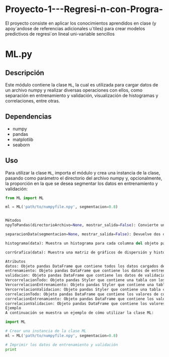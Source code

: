 # Proyecto-1---Regresi-n-con-Progra-
El proyecto consiste en aplicar los conocimientos aprendidos en clase (y apoy´andose de referencias adicionales u´tiles) para crear modelos predictivos de regresi´on lineal uni-variable sencillos 


# ML.py

## Descripción
Este módulo contiene la clase `ML`, la cual es utilizada para cargar datos de un archivo numpy y realizar diversas operaciones con ellos, como separación en entrenamiento y validación, visualización de histogramas y correlaciones, entre otras.

## Dependencias
- numpy
- pandas
- matplotlib
- seaborn

## Uso
Para utilizar la clase `ML`, importa el módulo y crea una instancia de la clase, pasando como parámetro el directorio del archivo numpy y, opcionalmente, la proporción en la que se desea segmentar los datos en entrenamiento y validación:

```python
from ML import ML

ml = ML('path/to/numpyfile.npy', segmentacion=0.8)


Métodos
npyToPandas(directorioArchivo=None, mostrar_salida=False): Convierte un archivo numpy en un objeto pandas DataFrame y lo devuelve. Si se proporciona el parámetro mostrar_salida=True, se imprimirá en pantalla el DataFrame resultante.

separacionData(segmentacion=None, mostrar_salida=False): Devuelve dos objetos pandas DataFrame, correspondientes a los datos de entrenamiento y validación, respectivamente. Si se proporciona el parámetro mostrar_salida=True, se imprimirán en pantalla las dos tablas resultantes.

histograma(data): Muestra un histograma para cada columna del objeto pandas DataFrame proporcionado como parámetro.

corrGrafica(data): Muestra una matriz de gráficos de dispersión y histogramas para cada combinación de columnas del objeto pandas DataFrame proporcionado como parámetro. También se incluye el valor de correlación correspondiente en cada gráfico.

Atributos
datos: Objeto pandas DataFrame que contiene todos los datos cargados desde el archivo numpy.
entrenamiento: Objeto pandas DataFrame que contiene los datos de entrenamiento.
validacion: Objeto pandas DataFrame que contiene los datos de validación.
VercorrelacionTodo: Objeto pandas Styler que contiene una tabla con los valores de correlación entre todas las columnas de datos visualizados con un gradiente de color.
VercorrelacionEntrenamiento: Objeto pandas Styler que contiene una tabla con los valores de correlación entre todas las columnas de entrenamiento visualizados con un gradiente de color.
VercorrelacionValidacion: Objeto pandas Styler que contiene una tabla con los valores de correlación entre todas las columnas de validacion visualizados con un gradiente de color.
correlacionTodo: Objeto pandas DataFrame que contiene los valores de correlación entre todas las columnas de datos.
correlacionEntrenamiento: Objeto pandas DataFrame que contiene los valores de correlación entre todas las columnas de entrenamiento.
correlacionValidacion: Objeto pandas DataFrame que contiene los valores de correlación entre todas las columnas de validacion.
Ejemplo
A continuación se muestra un ejemplo de cómo utilizar la clase ML:

import ML

# Crear una instancia de la clase ML
ml = ML('path/to/numpyfile.npy', segmentacion=0.8)

# Imprimir los datos de entrenamiento y validación
print
